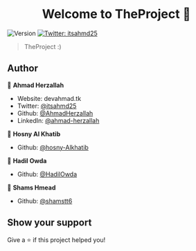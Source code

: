 <h1 align="center">Welcome to TheProject 👋</h1>
<p>
  <img alt="Version" src="https://img.shields.io/badge/version-1.0-blue.svg?cacheSeconds=2592000" />
  <a href="https://twitter.com/itsahmd25" target="_blank">
    <img alt="Twitter: itsahmd25" src="https://img.shields.io/twitter/follow/itsahmd25.svg?style=social" />
  </a>
</p>

> TheProject :)

## Author

👤 **Ahmad Herzallah**

* Website: devahmad.tk
* Twitter: [@itsahmd25](https://twitter.com/itsahmd25)
* Github: [@AhmadHerzallah](https://github.com/AhmadHerzallah)
* LinkedIn: [@ahmad-herzallah](https://linkedin.com/in/ahmad-herzallah)

👤 **Hosny Al Khatib**

* Github: [@hosny-Alkhatib](https://github.com/hosny-Alkhatib)

👤 **Hadil Owda**

* Github: [@HadilOwda](https://github.com/HadilOwda)

👤 **Shams Hmead**

* Github: [@shamstt6](https://github.com/shamstt6)

## Show your support

Give a ⭐️ if this project helped you!
